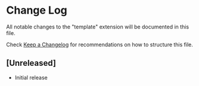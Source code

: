 # Change Log

All notable changes to the "template" extension will be documented in this file.

Check [Keep a Changelog](http://keepachangelog.com/) for recommendations on how to structure this file.

## [Unreleased]

- Initial release